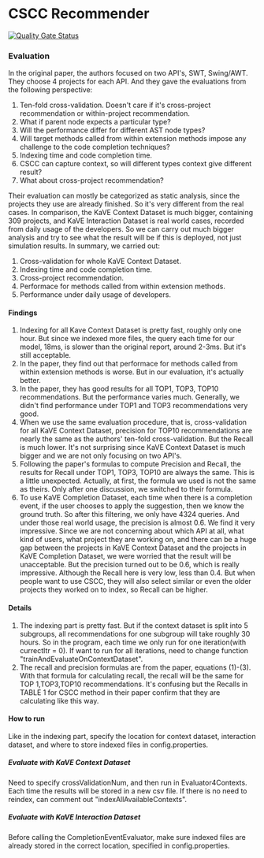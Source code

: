 # CSCC Recommender


[![Quality Gate Status](https://sonarcloud.io/api/project_badges/measure?project=ch.uzh.ifi.ase%3Acscc-recommender&metric=alert_status)](https://sonarcloud.io/dashboard?id=ch.uzh.ifi.ase%3Acscc-recommender)

### Evaluation
In the original paper, the authors focused on two API's, SWT, Swing/AWT. They choose 4 projects for each API. And they gave the evaluations from the following perspective:
1. Ten-fold cross-validation. Doesn't care if it's cross-project recommendation or within-project recommendation. 
2. What if parent node expects a particular type?
3. Will the performance differ for different AST node types?
4. Will target methods called from within extension methods impose any challenge to the code completion techniques?
5. Indexing time and code completion time.
6. CSCC can capture context, so will different types context give different result?
7. What about cross-project recommendation? <br>

Their evaluation can mostly be categorized as static analysis, since the projects they use are already finished. So it's very different from the real cases.
In comparison, the KaVE Context Dataset is much bigger, containing 309 projects, and KaVE Interaction Dataset is real world cases, recorded from daily usage of the developers. So we can carry out much bigger analysis and try to see what the result will be if this is deployed, not just simulation results.
In summary, we carried out:
1. Cross-validation for whole KaVE Context Dataset.
2. Indexing time and code completion time.
3. Cross-project recommendation.
4. Performace for methods called from within extension methods.
5. Performance under daily usage of developers.

#### Findings
1. Indexing for all Kave Context Dataset is pretty fast, roughly only one hour. But since we indexed more files, the query each time for our model, 18ms, is slower than the original report, around 2-3ms. But it's still acceptable.
2. In the paper, they find out that performace for methods called from within extension methods is worse. But in our evaluation, it's actually better. 
3. In the paper, they has good results for all TOP1, TOP3, TOP10 recommendations. But the performance varies much. Generally, we didn't find performance under TOP1 and TOP3 recommendations very good. 
4. When we use the same evaluation procedure, that is, cross-validation for all KaVE Context Dataset, precision for TOP10 recommendations are nearly the same as the authors' ten-fold cross-validation. But the Recall is much lower. It's not surprising since KaVE Context Dataset is much bigger and we are not only focusing on two API's.
5. Following the paper's formulas to compute Precision and Recall, the results for Recall under TOP1, TOP3, TOP10 are always the same. This is a little unexpected. Actually, at first, the formula we used is not the same as theirs. Only after one discussion, we switched to their formula.
6. To use KaVE Completion Dataset, each time when there is a completion event, if the user chooses to apply the suggestion, then we know the ground truth. So after this filtering, we only have 4324 queries. And under those real world usage, the precision is almost 0.6. We find it very impressive. Since we are not concerning about which API at all, what kind of users, what project they are working on, and there can be a huge gap between the projects in KaVE Context Dataset and the projects in KaVE Completion Dataset, we were worried that the result will be unacceptable. But the precision turned out to be 0.6, which is really impressive. Although the Recall here is very low, less than 0.4. But when people want to use CSCC, they will also select similar or even the older projects they worked on to index, so Recall can be higher.

#### Details
1. The indexing part is pretty fast. But if the context dataset is split into 5 subgroups, all recommendations for one subgroup will take roughly 30 hours. So in the program, each time we only run for one iteration(with currectItr = 0). If want to run for all iterations, need to change function "trainAndEvaluateOnContextDataset".
2. The recall and precision formulas are from the paper, equations (1)-(3). With that formula for calculating recall, the recall will be the same for TOP 1,TOP3,TOP10 recommendations. It's confusing but the Recalls in TABLE 1 for CSCC method in their paper confirm that they are calculating like this way.

#### How to run
Like in the indexing part, specify the location for context dataset, interaction dataset, and where to store indexed files in config.properties.
##### Evaluate with KaVE Context Dataset
Need to specify crossValidationNum, and then run in Evaluator4Contexts. Each time the results will be stored in a new csv file.
If there is no need to reindex, can comment out "indexAllAvailableContexts".
##### Evaluate with KaVE Interaction Dataset
Before calling the CompletionEventEvaluator, make sure indexed files are already stored in the correct location, specified in config.properties.